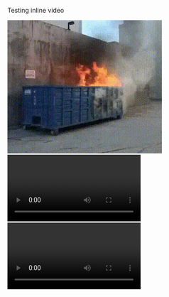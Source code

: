 Testing inline video

![dumpster-fire.gif](dumpster-fire.gif)
![dumpster-fire.mp4](dumpster-fire.mp4)
![dumpster-fire.webm](dumpster-fire.webm)

